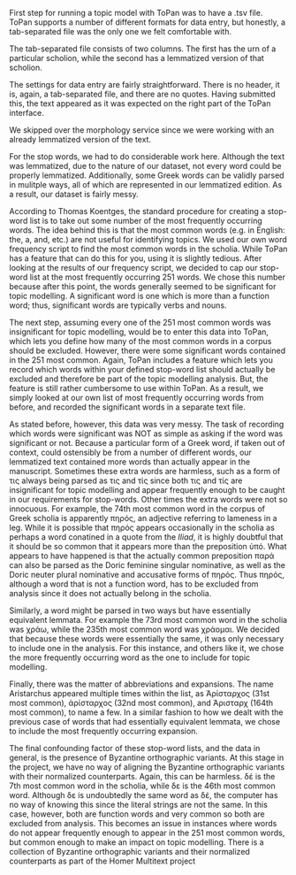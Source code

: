First step for running a topic model with ToPan was to have a .tsv file. ToPan supports a number of different formats for data entry, but honestly, a tab-separated file was the only one we felt comfortable with.

The tab-separated file consists of two columns. The first has the urn of a particular scholion, while the second has a lemmatized version of that scholion.

The settings for data entry are fairly straightforward. There is no header, it is, again, a tab-separated file, and there are no quotes. Having submitted this, the text appeared as it was expected on the right part of the ToPan interface.

We skipped over the morphology service since we were working with an already lemmatized version of the text.

For the stop words, we had to do considerable work here. Although the text was lemmatized, due to the nature of our dataset, not every word could be properly lemmatized. Additionally, some Greek words can be validly parsed in mulitple ways, all of which are represented in our lemmatized edition. As a result, our dataset is fairly messy.

According to Thomas Koentges, the standard procedure for creating a stop-word list is to take out some number of the most frequently occurring words. The idea behind this is that the most common words (e.g. in English: the, a, and, etc.) are not useful for identifying topics. We used our own word frequency script to find the most common words in the scholia. While ToPan has a feature that can do this for you, using it is slightly tedious. After looking at the results of our frequency script, we decided to cap our stop-word list at the most frequently occurring 251 words. We chose this number because after this point, the words generally seemed to be significant for topic modelling. A significant word is one which is more than a function word; thus, significant words are typically verbs and nouns. 

The next step, assuming every one of the 251 most common words was insignificant for topic modelling, would be to enter this data into ToPan, which lets you define how many of the most common words in a corpus should be excluded. However, there were some significant words contained in the 251 most common. Again, ToPan includes a feature which lets you record which words within your defined stop-word list should actually be excluded and therefore be part of the topic modelling analysis. But, the feature is still rather cumbersome to use within ToPan. As a result, we simply looked at our own list of most frequently occurring words from before, and recorded the significant words in a separate text file.

As stated before, however, this data was very messy. The task of recording which words were significant was NOT as simple as asking if the word was significant or not. Because a particular form of a Greek word, if taken out of context, could ostensibly be from a number of different words, our lemmatized text contained more words than actually appear in the manuscript. Sometimes these extra words are harmless, such as a form of τις always being parsed as τις and τίς since both τις and τίς are insignificant for topic modelling and appear frequently enough to be caught in our requirements for stop-words. Other times the extra words were not so innocuous. For example, the 74th most common word in the corpus of Greek scholia is apparently πηρός, an adjective referring to lameness in a leg. While it is possible that πηρός appears occasionally in the scholia as perhaps a word conatined in a quote from the *Iliad*, it is highly doubtful that it should be so common that it appears more than the preposition ὑπό. What appears to have happened is that the actually common preposition παρά can also be parsed as the Doric feminine singular nominative, as well as the Doric neuter plural nominative and accusative forms of πηρός. Thus πηρός, although a word that is not a function word, has to be excluded from analysis since it does not actually belong in the scholia. 

Similarly, a word might be parsed in two ways but have essentially equivalent lemmata. For example the 73rd most common word in the scholia was χράω, while the 235th most common word was χράομαι. We decided that because these words were essentially the same, it was only necessary to include one in the analysis. For this instance, and others like it, we chose the more frequently occurring word as the one to include for topic modelling. 

Finally, there was the matter of abbreviations and expansions. The name Aristarchus appeared multiple times within the list, as Ἀρίσταρχος (31st most common), ἀρίσταρχος (32nd most common), and Ἀρισταρχ (164th most common), to name a few. In a similar fashion to how we dealt with the previous case of words that had essentially equivalent lemmata, we chose to include the most frequently occurring expansion.

The final confounding factor of these stop-word lists, and the data in general, is the presence of Byzantine orthographic variants. At this stage in the project, we have no way of aligning the Byzantine orthographic variants with their normalized counterparts. Again, this can be harmless. δέ is the 7th most common word in the scholia, while δε is the 46th most common word. Although δε is undoubtedly the same word as δέ, the computer has no way of knowing this since the literal strings are not the same. In this case, however, both are function words and very common so both are excluded from analysis. This becomes an issue in instances where words do not appear frequently enough to appear in the 251 most common words, but common enough to make an impact on topic modelling. There is a collection of Byzantine orthographic variants and their normalized counterparts as part of the Homer Multitext project 
